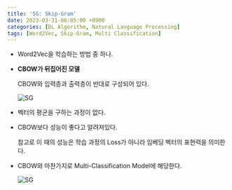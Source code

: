 ```yaml
---
title: 'SG: Skip-Gram'
date: 2023-03-31-06:05:00 +0900
categories: [DL Algorithm, Natural Language Processing]
tags: [Word2Vec, Skip-Gram, Multi Classification]
---
```

- Word2Vec을 학습하는 방법 중 하나.
- **CBOW가 뒤집어진 모델**

    CBOW와 입력층과 출력층이 반대로 구성되어 있다.
    
    ![SG](/imgs/SG-2.png)
    

- 벡터의 평균을 구하는 과정이 없다.

- CBOW보다 성능이 좋다고 알려져있다.

    참고로 이 때의 성능은 학습 과정의 Loss가 아니라 임베딩 벡터의 표현력을 의미한다.

- CBOW와 마찬가지로 Multi-Classification Model에 해당한다.  
    
    ![SG](/imgs/SG-1.png)